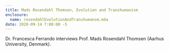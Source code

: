 ```yaml
---
title: Mads Rosendahl Thomsen, Evolution and Transhumanism
enclosure: 
  name: rosendahlEvolutionAndTranshumansm.m4a
date: 2020-09-14 7:00:00 -5
---
```

Dr. Francesca Ferrando interviews Prof. Mads Rosendahl Thomsen (Aarhus University, Denmark).